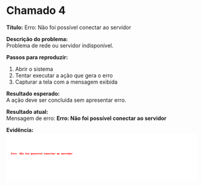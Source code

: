 # Chamado 4

**Título:** Erro: Não foi possível conectar ao servidor  

**Descrição do problema:**  
Problema de rede ou servidor indisponível.  

**Passos para reproduzir:**  
1. Abrir o sistema  
2. Tentar executar a ação que gera o erro  
3. Capturar a tela com a mensagem exibida  

**Resultado esperado:**  
A ação deve ser concluída sem apresentar erro.

**Resultado atual:**  
Mensagem de erro: **Erro: Não foi possível conectar ao servidor**  

**Evidência:**  
![Erro: Não foi possível conectar ao servidor](../images/erro-conexao.png)
